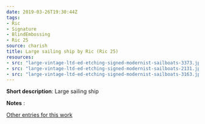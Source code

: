 ```yaml
---
date: 2019-03-26T19:30:44Z
tags:
- Ric
- Signature
- BlindEmbossing
- Ric 25
source: charish
title: Large sailing ship by Ric (Ric 25)
resources:
- src: "large-vintage-ltd-ed-etching-signed-modernist-sailboats-3373.jpeg"
- src: "large-vintage-ltd-ed-etching-signed-modernist-sailboats-2131.jpeg"
- src: "large-vintage-ltd-ed-etching-signed-modernist-sailboats-3163.jpeg"
---
```


**Short description**: Large sailing ship

**Notes** :

[Other entries for this work](/tags/ric-25)
